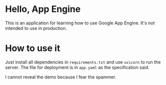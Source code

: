 # Hello, App Engine

This is an application for learning how to use Google App Engine. It's not intended to
use in production.

# How to use it

Just install all dependencies in `requirements.txt` and use `uvicorn` to run
the server. The file for deployment is in `app.yaml` as the specification said.

I cannot reveal the demo because I fear the spammer.
